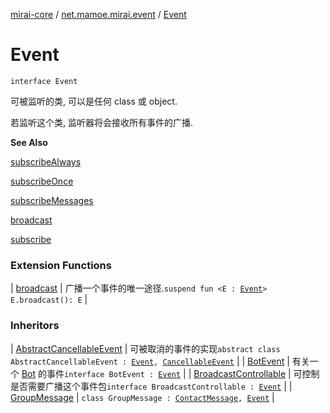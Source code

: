 [mirai-core](../index.md) / [net.mamoe.mirai.event](index.md) / [Event](./-event.md)

# Event

`interface Event`

可被监听的类, 可以是任何 class 或 object.

若监听这个类, 监听器将会接收所有事件的广播.

**See Also**

[subscribeAlways](kotlinx.coroutines.-coroutine-scope/subscribe-always.md)

[subscribeOnce](kotlinx.coroutines.-coroutine-scope/subscribe-once.md)

[subscribeMessages](kotlinx.coroutines.-coroutine-scope/subscribe-messages.md)

[broadcast](broadcast.md)

[subscribe](kotlinx.coroutines.-coroutine-scope/subscribe.md)

### Extension Functions

| [broadcast](broadcast.md) | 广播一个事件的唯一途径.`suspend fun <E : `[`Event`](./-event.md)`> E.broadcast(): E` |

### Inheritors

| [AbstractCancellableEvent](-abstract-cancellable-event/index.md) | 可被取消的事件的实现`abstract class AbstractCancellableEvent : `[`Event`](./-event.md)`, `[`CancellableEvent`](-cancellable-event/index.md) |
| [BotEvent](../net.mamoe.mirai.event.events/-bot-event/index.md) | 有关一个 [Bot](../net.mamoe.mirai/-bot/index.md) 的事件`interface BotEvent : `[`Event`](./-event.md) |
| [BroadcastControllable](-broadcast-controllable/index.md) | 可控制是否需要广播这个事件包`interface BroadcastControllable : `[`Event`](./-event.md) |
| [GroupMessage](../net.mamoe.mirai.message/-group-message/index.md) | `class GroupMessage : `[`ContactMessage`](../net.mamoe.mirai.message/-contact-message/index.md)`, `[`Event`](./-event.md) |


